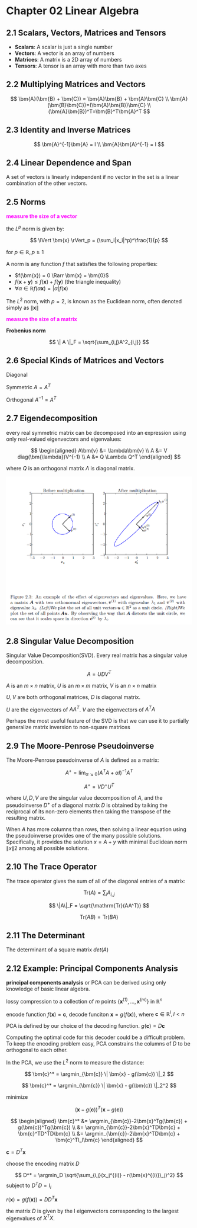 # Chapter 02 Linear Algebra

## 2.1 Scalars, Vectors, Matrices and Tensors

- **Scalars**: A scalar is just a single number  
- **Vectors**: A vector is an array of numbers
- **Matrices**: A matrix is a 2D array of numbers
- **Tensors**: A tensor is an array with more than two axes

## 2.2 Multiplying Matrices and Vectors

$$
\bm{A}(\bm{B} + \bm{C}) = \bm{A}\bm{B} + \bm{A}\bm{C} \\
\bm{A}(\bm{B}\bm{C})=(\bm{A}\bm{B})\bm{C} \\
(\bm{A}\bm{B})^T=\bm{B}^T\bm{A}^T
$$

## 2.3 Identity and Inverse Matrices

$$
\bm{A}^{-1}\bm{A} = I \\
\bm{A}\bm{A}^{-1} = I
$$

## 2.4 Linear Dependence and Span

A set of vectors is linearly independent if no vector in the set is a linear combination of the other vectors.

## 2.5 Norms

**<font color=magenta>measure the size of a vector</font>**

the $L^p$ norm is given by:

$$
\lVert \bm{x} \rVert_p = (\sum_i|x_i|^p)^\frac{1}{p}
$$

for $p \in \mathbb{R}, p \ge 1$

A norm is any function $f$ that satisfies the following properties:

- $f(\bm{x}) = 0 \Rarr \bm{x} = \bm{0}$
- $f(\bm{x} + \bm{y}) \le f(\bm{x}) + f(\bm{y})$ (the triangle inequality)
- $\forall \alpha \in \mathbb{R} f(\alpha \bm{x}) = |\alpha|f(\bm{x})$

The $L^2$ norm, with $p = 2$, is known as the Euclidean norm, often denoted simply as $\| \bm{x} \|$

<font color=magenta>**measure the size of a matrix**</font>

**Frobenius norm**

$$
\| A \|_F = \sqrt{\sum_{i,j}A^2_{i,j}}
$$

## 2.6 Special Kinds of Matrices and Vectors

Diagonal

Symmetric $A = A^T$

Orthogonal $A^{-1} = A^T$

## 2.7 Eigendecomposition

every real symmetric matrix can be decomposed into an expression using only real-valued eigenvectors and eigenvalues:

$$
\begin{aligned}
A\bm{v} &= \lambda\bm{v} \\
A &= V diag(\bm{\lambda})V^{-1} \\
A &= Q \Lambda Q^T
\end{aligned}
$$

where $Q$ is an orthogonal matrix $\Lambda$ is diagonal matrix.

![img](res/01/003.png)  

## 2.8 Singular Value Decomposition

Singular Value Decomposition(SVD). Every real matrix has a singular value decomposition.

$$
A = UDV^T
$$

$A$ is an $m \times n$ matrix, $U$ is an $m \times m$ matrix, $V$ is an $n \times n$ matrix

$U, V$ are both orthogonal matrices, $D$ is diagonal matrix.  

$U$ are the eigenvectors of $AA^T$. $V$ are the eigenvectors of $A^TA$

Perhaps the most useful feature of the SVD is that we can use it to partially generalize matrix inversion to non-square matrices

## 2.9 The Moore-Penrose Pseudoinverse

The Moore-Penrose pseudoinverse of $A$ is defined as a matrix:

$$
A^+  = \lim_{\alpha \searrow 0}(A^TA + \alpha I)^{-1}A^T
$$

$$
A^+ = VD^+U^T
$$

where $U, D, V$ are the singular value decomposition of $A$, and the pseudoinverse $D^+$ of a diagonal matrix $D$ is obtained by taiking the reciprocal of its non-zero elements then taking the transpose of the resulting matrix.  

When $A$ has more columns than rows, then solving a linear equation using the pseudoinverse provides one of the many possible solutions. Specifically, it provides the solution $x = A+ y$ with minimal Euclidean norm $\|x\|2$ among all possible
solutions.

## 2.10 The Trace Operator

The trace operator gives the sum of all of the diagonal entries of a matrix:

$$
\mathrm{Tr}(A) = \sum_i A_{i,j}
$$

$$
\|A\|_F = \sqrt{\mathrm{Tr}(AA^T)}
$$

$$
\mathrm{Tr}(AB) = \mathrm{Tr}(BA)
$$

## 2.11 The Determinant

The determinant of a square matrix $det(A)$

## 2.12 Example: Principal Components Analysis

**principal components analysis** or PCA can be derived using only knowledge of basic linear algebra.  

lossy compression to a collection of $m$ points $\lbrace \bm{x}^{(1)}, ..., \bm{x}^{(m)} \rbrace$ in $\mathbb{R}^n$

encode function $f(\bm{x}) = \bm{c}$, decode funciton $\bm{x} = g(f(\bm{x}))$, where $\bm{c} \in \mathbb{R}^l, l \lt n$

PCA is defined by our choice of the decoding function. $g(\bm{c}) = D\bm{c}$

Computing the optimal code for this decoder could be a difficult problem. To keep the encoding problem easy, PCA constrains the columns of $D$ to be orthogonal to each other.

In the PCA, we use the $L^2$ norm to measure the distance:

$$
\bm{c}^* = \argmin_{\bm{c}} \| \bm{x} - g(\bm{c}) \|_2
$$

$$
\bm{c}^* = \argmin_{\bm{c}} \| \bm{x} - g(\bm{c}) \|_2^2
$$

minimize

$$
(\bm{x} - g(\bm{c}))^T(\bm{x} - g(\bm{c}))
$$

$$
\begin{aligned}
\bm{c}^* &= \argmin_{\bm{c}}-2\bm{x}^Tg(\bm{c}) + g(\bm{c})^Tg(\bm{c}) \\
&= \argmin_{\bm{c}}-2\bm{x}^TD\bm{c} + \bm{c}^TD^TD\bm{c} \\
&= \argmin_{\bm{c}}-2\bm{x}^TD\bm{c} + \bm{c}^TI_l\bm{c}
\end{aligned}
$$

$\bm{c} = D^T \bm{x}$

choose the encoding matrix $D$

$$
D^* = \argmin_D \sqrt{\sum_{i,j}(x_j^{(i)} - r(\bm{x}^{(i)})_j)^2}
$$
subject to $D^TD=I_l$

$r(\bm{x}) = g(f(\bm{x})) = DD^T\bm{x}$

the matrix $D$ is given by the l eigenvectors corresponding to the
largest eigenvalues of $X^TX$.